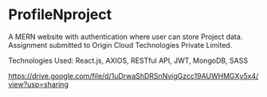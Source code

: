 # ProfileNproject
A MERN website with authentication where user can store Project data.
Assignment submitted to Origin Cloud Technologies Private Limited.

Technologies Used: React.js, AXIOS, RESTful API, JWT, MongoDB, SASS  

https://drive.google.com/file/d/1uDrwaShDRSnNvigGzcc19AUWHMGXy5x4/view?usp=sharing
